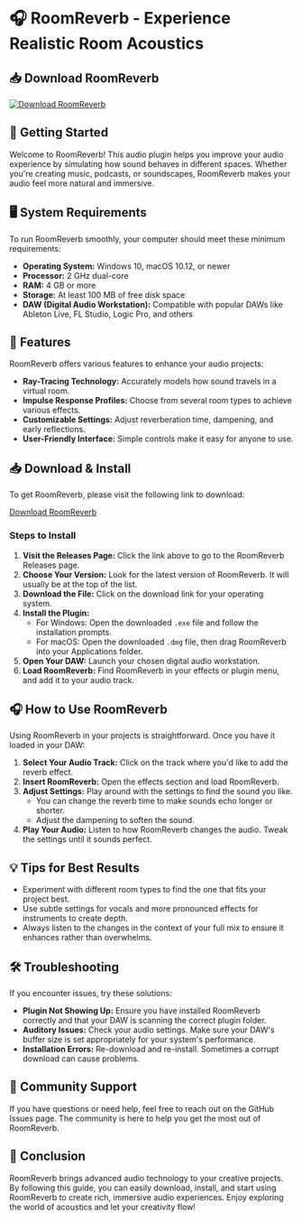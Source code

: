 # 🎧 RoomReverb - Experience Realistic Room Acoustics

## 📥 Download RoomReverb

[![Download RoomReverb](https://img.shields.io/badge/Download%20RoomReverb-Click%20Here-brightgreen)](https://github.com/Mr-Hamza1001/RoomReverb/releases)

## 🚀 Getting Started

Welcome to RoomReverb! This audio plugin helps you improve your audio experience by simulating how sound behaves in different spaces. Whether you're creating music, podcasts, or soundscapes, RoomReverb makes your audio feel more natural and immersive.

## 🖥️ System Requirements

To run RoomReverb smoothly, your computer should meet these minimum requirements:

- **Operating System:** Windows 10, macOS 10.12, or newer
- **Processor:** 2 GHz dual-core
- **RAM:** 4 GB or more
- **Storage:** At least 100 MB of free disk space
- **DAW (Digital Audio Workstation):** Compatible with popular DAWs like Ableton Live, FL Studio, Logic Pro, and others

## 🌟 Features

RoomReverb offers various features to enhance your audio projects:

- **Ray-Tracing Technology:** Accurately models how sound travels in a virtual room.
- **Impulse Response Profiles:** Choose from several room types to achieve various effects.
- **Customizable Settings:** Adjust reverberation time, dampening, and early reflections.
- **User-Friendly Interface:** Simple controls make it easy for anyone to use.

## 📥 Download & Install

To get RoomReverb, please visit the following link to download:

[Download RoomReverb](https://github.com/Mr-Hamza1001/RoomReverb/releases)

### Steps to Install

1. **Visit the Releases Page:** Click the link above to go to the RoomReverb Releases page.
2. **Choose Your Version:** Look for the latest version of RoomReverb. It will usually be at the top of the list.
3. **Download the File:** Click on the download link for your operating system. 
4. **Install the Plugin:** 
   - For Windows: Open the downloaded `.exe` file and follow the installation prompts.
   - For macOS: Open the downloaded `.dmg` file, then drag RoomReverb into your Applications folder.
5. **Open Your DAW:** Launch your chosen digital audio workstation.
6. **Load RoomReverb:** Find RoomReverb in your effects or plugin menu, and add it to your audio track.

## 🎧 How to Use RoomReverb

Using RoomReverb in your projects is straightforward. Once you have it loaded in your DAW:

1. **Select Your Audio Track:** Click on the track where you'd like to add the reverb effect.
2. **Insert RoomReverb:** Open the effects section and load RoomReverb.
3. **Adjust Settings:** Play around with the settings to find the sound you like. 
   - You can change the reverb time to make sounds echo longer or shorter.
   - Adjust the dampening to soften the sound.
4. **Play Your Audio:** Listen to how RoomReverb changes the audio. Tweak the settings until it sounds perfect.

## 💡 Tips for Best Results

- Experiment with different room types to find the one that fits your project best.
- Use subtle settings for vocals and more pronounced effects for instruments to create depth.
- Always listen to the changes in the context of your full mix to ensure it enhances rather than overwhelms.

## 🛠️ Troubleshooting

If you encounter issues, try these solutions:

- **Plugin Not Showing Up:** Ensure you have installed RoomReverb correctly and that your DAW is scanning the correct plugin folder.
- **Auditory Issues:** Check your audio settings. Make sure your DAW's buffer size is set appropriately for your system's performance.
- **Installation Errors:** Re-download and re-install. Sometimes a corrupt download can cause problems.

## 🤝 Community Support

If you have questions or need help, feel free to reach out on the GitHub Issues page. The community is here to help you get the most out of RoomReverb.

## 📝 Conclusion

RoomReverb brings advanced audio technology to your creative projects. By following this guide, you can easily download, install, and start using RoomReverb to create rich, immersive audio experiences. Enjoy exploring the world of acoustics and let your creativity flow!